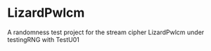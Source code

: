 # LizardPwlcm
A randomness test project for the stream cipher LizardPwlcm under testingRNG with TestU01
